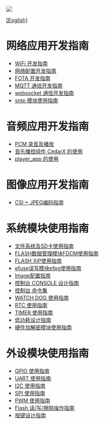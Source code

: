 
![](../../../images/XRADIOTECHLOGO.png)

[[English]](index-en.md)

# 网络应用开发指南
* [WiFi 开发指南](./wifi-dev.md)
* [网络配置开发指南]()
* [FOTA 开发指南](./fota-dev.md)
* [MQTT 通信开发指南]()
* [websocket 通信开发指南]()
* [sntp 模块使用指南]()

# 音频应用开发指南
* [PCM 录音及播放]()
* [音乐播控组件 CedarX 的使用]()
* [player_app 的使用]()

# 图像应用开发指南
* [CSI + JPEG编码指南]()

# 系统模块使用指南
* [文件系统及SD卡使用指南]()
* [FLASH数据管理模块FDCM使用指南]()
* [FLASH XiP使用指南]()
* [efuse读写模块efpg使用指南]()
* [Image配置指南]()
* [控制台 CONSOLE 设计指南]()
* [控制台 命令集]()
* [WATCH DOG 使用指南]()
* [RTC 使用指南]()
* [TIMER 使用指南]()
* [低功耗设计指南]()
* [硬件加解密模块使用指南]()

# 外设模块使用指南
* [GPIO 使用指南]()
* [UART 使用指南]()
* [I2C 使用指南]()
* [SPI 使用指南]()
* [PWM 使用指南]()
* [Flash 读/写/擦除操作指南]()
* [按键设计指南]()

